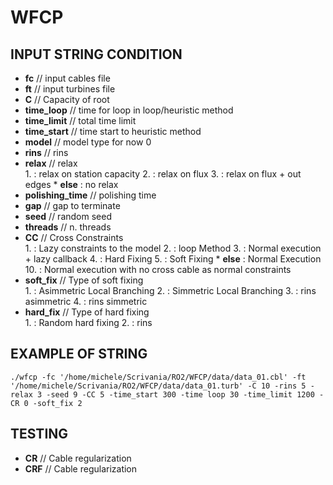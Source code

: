 # WFCP
## INPUT STRING CONDITION
* **fc**                    // input cables file
* **ft**                    // input turbines file
* **C**                     // Capacity of root
* **time_loop**             // time for loop in loop/heuristic method
* **time_limit**            // total time limit
* **time_start**            // time start to heuristic method
* **model**                 // model type for now 0
* **rins**                  // rins
* **relax**                 // relax 	
                                                          1. : relax on station capacity
                                                          2. : relax on flux
                                                          3. : relax on flux + out edges
                                                          * **else** : no relax
* **polishing_time**        // polishing time
* **gap**                   // gap to terminate
* **seed**                  // random seed
* **threads**               // n. threads
* **CC**                    // Cross Constraints	
                                                          1. : Lazy constraints to the model
                                                          2. : loop Method
                                                          3. : Normal execution + lazy callback
                                                          4. : Hard Fixing
                                                          5. : Soft Fixing
                                                          * **else** : Normal Execution
                                                          10. : Normal execution with no cross cable as normal constraints
* **soft_fix**              // Type of soft fixing 	
                                                          1. : Asimmetric Local Branching
                                                          2. : Simmetric Local Branching
                                                          3. : rins asimmetric 
                                                          4. : rins simmetric 													  
* **hard_fix**              // Type of hard fixing  
                                                          1. : Random hard fixing
                                                          2. : rins

## EXAMPLE OF STRING 
```
./wfcp -fc '/home/michele/Scrivania/RO2/WFCP/data/data_01.cbl' -ft '/home/michele/Scrivania/RO2/WFCP/data/data_01.turb' -C 10 -rins 5 -relax 3 -seed 9 -CC 5 -time_start 300 -time loop 30 -time_limit 1200 -CR 0 -soft_fix 2
```
## TESTING
* **CR**					// Cable regularization 
* **CRF**					// Cable regularization
